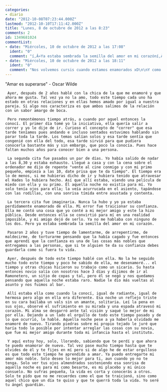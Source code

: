 ```yaml
---
categories:
- diario
date: "2012-10-08T07:23:44.000Z"
lastmod: "2012-10-10T17:11:42.000Z"
title: "Lunes, 8 de octubre de 2012 a las 8:23"
comments: 2
id: 1349681024
commentList:
- date: "Miércoles, 10 de octubre de 2012 a las 17:08"
  ident: "0"
  comment: "í‚Â«Ya estaba sembrada la semilla del amor en mi corazóní‚Â» jajaja... eso ha sonado muy cursi, tío. Pero una historia muy bonita... aunque sea de amor no correspondido, de momento."
- date: "Miércoles, 10 de octubre de 2012 a las 18:11"
  ident: "0"
  comment: "Nos volvemos cursis cuando estamos enamorados xD\n\nY como bien dices, \"de momento\" jejeje. Pocas veces se nos dan una 2í‚Âª oportunidad. Ya desperdicié mi ocasión, no estoy dispuesto a cometer ningun error!"
---
```


"Amar es superarse" - Oscar Wilde  
  
     Ayer, después de 2 años hablé con la chica de la que me enamoré y que ahora me gusta. Tal vez ya no la amo, todo este tiempo cada uno ha estado en otras relaciones y en ellas hemos amado por igual a nuestra pareja. Si algo nos caracteriza es que ambos salimos de la relación con un sabor amargo de boca.  
  
     Pero remontémonos tiempo atrás, a cuando por aquel entonces la conocí. El primer día tomé yo la iniciativa, ella quería salir a correr y yo le dije de ir. Curioso el concepto de "correr" que esa tarde teníamos pues andando e incluso sentados estuvimos hablando sin parar toda la tarde. Los temas salían solos y esa tarde sentía que congenié con ella del todo, esa tarde sirvió para que pudiera conocerla bastante más y sin embargo, que poco la conocía. Pues hace faltan muchos años para conocer bien a una persona.  
  
     La segunda cita fue pasados un par de días. Yo había salido de nadar a las 8,30 y estaba exhausto. Llegué a casa y con la cena sobre el ordenador me dijo de repente "vente al cine conmigo y con mi primo pequeño, empieza a las 10, date prisa que te da tiempo". El tiempo era lo de menos, si me hubieras dicho de ir y hubiera tenido que atravesar el Hades lo hubiera hecho. Así que allí estaba, viendo una película de miedo con ella y su primo. Él aquella noche no existía para mí. Yo solo tenía ojos para ella; la veía acurrucada en el asiento, tapándose con las rodillas, con una sonrisa tímida entre asustada y contenta.  
  
     La tercera cita fue imaginaria. Nunca la hubo y yo ya estaba perdidamente enamorado de ella. Mi error fue traicionar su confianza. Ella me contó una cosa que yo conté a mi mejor amigo y este la hizo pública. Desde entonces ella se convirtió para mí en una realidad imposible, y mi amigo dejó de serlo. Ya no me hablaba con ninguno de los dos. Pero ya estaba sembrada la semilla del amor en mi corazón.   
  
     Pasaron 2 años y tuve tiempo de lamentarme, de arrepentirme, de maldecirme, de torturarme pensando que la había cagado y fue entonces que aprendí que la confianza es una de las cosas más nobles que entregamos a las personas, que si te alguien te da su confianza debes guardarla como si fuera tu vida.  
  
     Ayer, después de todo este tiempo hablé con ella. No la he seguido mucho todo este tiempo y poco he sabido de ella, me desenamoré... el tiempo y otras chicas hicieron su trabajo como un sicario. Su hasta entonces novio salía con nosotros hace 3 días y dijimos de ir al Ramonetero, un sitio de copas y tal, pero él se negó y nos quedamos pensando que aquella noche estaba raro. Nadie le dio más vueltas al asunto y nos fuimos al bar.   
  
     Allí estaba ella como cuando la conocí, igual de radiante, igual de hermosa pero algo en ella era diferente. Esa noche un reflejo triste en su cara bailaba un vals sin un amante, solitaria. Leí la pena en sus ojos, observé el sufrimiento en su mirada y una espada atravesó mi corazón. Mi alma se desgarró ante tal visión y saqué lo mejor de mi por ella. Dejando a un lado el orgullo de todo este tiempo pasado y de lo que ocurrió, le hablé. Aquella noche pese a ya haberla olvidado me enamoré de nuevo. Tirando piedras sobre mi propio tejado le juré que haría todo lo posible por intentar arreglar las cosas con su novio, que fue mi mejor amigo durante toda mi infancia hasta el instituto.   
  
     Y aquí estoy hoy, solo, llorando, sabiendo que te perdí y que ahora te puedo enamorar de nuevo. Tal vez pase mucho tiempo hasta que te olvides de él y te fijes en mí pero si de algo he de estar orgulloso es que todo este tiempo he aprendido a amar. Ya puedo entregarte mi amor más noble. Solo deseo lo mejor para ti, aun cuando yo no te tenga. Solo ver tus ojos almendrados sosteniendo esa sonrisa de aquella noche es para mí como besarte, es mi placebo y mi único consuelo. No sufras pequeña, la vida es corta y conocerás a otros. Solo te pido que no me recuerdes como el que te traicionó, sino como aquel chico que un día te quiso y que te querrá toda la vida. Yo seré tu ángel guardián.